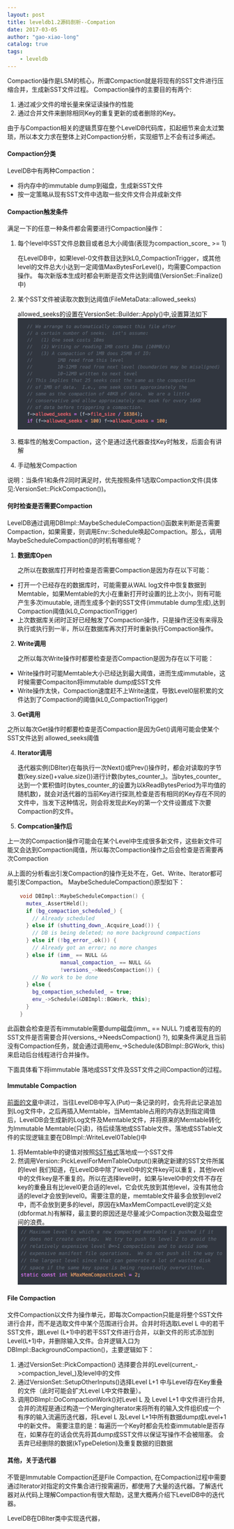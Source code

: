 ```yaml
---                                                                                                    
layout: post                                                                                           
title: leveldb1.2源码剖析--Compation                                                                   
date: 2017-03-05                                                                                       
author: "gao-xiao-long"                                                                                
catalog: true                                                                                          
tags:                                                                                                  
    - leveldb                                                                                          
---                                                                                                    
```


Compaction操作是LSM的核心，所谓Compaction就是将现有的SST文件进行压缩合并，生成新SST文件过程。 Compaction操作的主要目的有两个:
1. 通过减少文件的增长量来保证读操作的性能
2. 通过合并文件来删除相同Key的重复更新的或者删除的Key。

由于与Compaction相关的逻辑贯穿在整个LevelDB代码库，扣起细节来会太过繁琐，所以本文力求在整体上对Compaction分析，实现细节上不会有过多阐述。


#### Compaction分类

LevelDB中有两种Compaction：
- 将内存中的immutable dump到磁盘，生成新SST文件
- 按一定策略从现有SST文件中选取一些文件文件合并成新文件

#### Compaction触发条件

满足一下的任意一种条件都会需要进行Compaction操作：
1. 每个level中SST文件总数目或者总大小阈值(表现为compaction_score_ >= 1)

    在LevelDB中，如果level-0文件数目达到kL0_CompactionTrigger，或其他level的文件总大小达到一定阈值MaxBytesForLevel()，均需要Compaction操作。 每次新版本生成时都会判断是否文件达到阈值(VersionSet::Finalize()中)
2. 某个SST文件被读取次数到达阈值(FileMetaData::allowed_seeks)

    allowed_seeks的设置在VersionSet::Builder::Apply()中,设置算法如下
    ![allowed_seeks](/img/in-post/leveldb/allow_seeks.png)
3. 概率性的触发Compaction，这个是通过迭代器查找Key时触发，后面会有讲解
4. 手动触发Compaction

说明：当条件1和条件2同时满足时，优先按照条件1选取Compaction文件(具体见:VersionSet::PickCompaction())。

#### 何时检查是否需要Compaction

LevelDB通过调用DBImpl::MaybeScheduleCompaction()函数来判断是否需要Compaction，如果需要，则调用Env::Schedule唤起Compaction。那么，调用MaybeScheduleCompaction()的时机有哪些呢？

1. **数据库Open**

    之所以在数据库打开时检查是否需要Compaction是因为存在以下可能：
  - 打开一个已经存在的数据库时，可能需要从WAL log文件中恢复数据到Memtable，如果Memtable的大小在重新打开时设置的比上次小，则有可能产生多次imuutable, 进而生成多个新的SST文件(immutable dump生成),达到Compaction阈值(kL0_CompactionTrigger)
  - 上次数据库关闭时正好已经触发了Compaction操作，只是操作还没有来得及执行或执行到一半，所以在数据库再次打开时重新执行Compaction操作。

2. **Write调用**

    之所以每次Write操作时都要检查是否Compaction是因为存在以下可能：
  - Write操作时可能Memtable大小已经达到最大阈值，进而生成immutable，这时候需要Compaciton将immutable dump成SST文件
  - Write操作太快，Compaction速度赶不上Write速度，导致Level0层积累的文件达到了Compaction的阈值(kL0_CompactionTrigger)

3. **Get调用**

  之所以每次Get操作时都要检查是否Compaction是因为Get()调用可能会使某个SST文件达到
allowed_seeks阈值

4. **Iterator调用**

    迭代器实例(DBIter)在每执行一次Next()或Prev()操作时，都会对读取的字节数(key.size()+value.size())进行计数(bytes_counter_)。当bytes_counter_达到一个累积值时(bytes_counter_的设置为以kReadBytesPeriod为平均值的随机数)，就会对迭代器的当前Key进行探测,检查是否有相同的Key存在不同的文件中，当发下这种情况，则会将发现此Key的第一个文件设置成下次要Compaction的文件。

5. **Compcation操作后**

  上一次的Compaction操作可能会在某个Level中生成很多新文件，这些新文件可能又会达到Compaction阈值，所以每次Compaction操作之后会检查是否需要再次Compaction

从上面的分析看出引发Compaction的操作无处不在，Get、Write、Iterator都可能引发Compaction。
MaybeScheduleCompaction()原型如下：
```c++
    void DBImpl::MaybeScheduleCompaction() {
      mutex_.AssertHeld();
      if (bg_compaction_scheduled_) {
        // Already scheduled
      } else if (shutting_down_.Acquire_Load()) {
        // DB is being deleted; no more background compactions
      } else if (!bg_error_.ok()) {
        // Already got an error; no more changes
      } else if (imm_ == NULL &&
                 manual_compaction_ == NULL &&
                 !versions_->NeedsCompaction()) {
        // No work to be done
      } else {
        bg_compaction_scheduled_ = true;
        env_->Schedule(&DBImpl::BGWork, this);
      }
    }
```

此函数会检查是否有immutable需要dump磁盘(imm_ == NULL ?)或者现有的的SST文件是否需要合并(versions_->NeedsCompaction() ?), 如果条件满足且当前没有Compaction任务，就会通过调用env_->Schedule(&DBImpl::BGWork, this)来启动后台线程进行合并操作。

下面具体看下将immutable 落地成SST文件及SST文件之间Compaction的过程。

#### Immutable Compaction

[前面的文章](http://gao-xiao-long.github.io/2016/09/24/memtable/)中讲过，当往LevelDB中写入(Put)一条记录的时，会先将此记录追加到Log文件中，之后再插入Memtable，当Memtable占用的内存达到指定阈值后，LevelDB会生成新的Log文件及Memtable文件，并将原来的Memtable转化为Immutable Memtable(只读)，待后续落地成SSTable文件。落地成SSTable文件的实现逻辑主要在DBImpl::WriteLevel0Table()中
1. 将Memtable中的键值对按照[SST格式](http://gao-xiao-long.github.io/2016/08/07/table-format/)落地成一个SST文件
2. 然调用Version::PickLevelForMemTableOutput()来确定新建的SST文件所属的level
      我们知道，在LevelDB中除了level0中的文件key可以重复，其他level中的文件key是不重复的。所以在选择level时，如果与level0中的文件不存在key的重叠且有比level0更合适的level，它会优先放到其他level，没有其他合适的level才会放到level0。需要注意的是，memtable文件最多会放到level2中，而不会放到更多的level，原因在kMaxMemCompactLevel的定义处(dbformat.h)有解释，最主要的原因还是尽量减少Compaction次数及磁盘空间的浪费。
      ![tu](/img/in-post/leveldb/compact_level.png)


#### File Compaction
文件Compaction以文件为操作单元，即每次Compaction只能是将整个SST文件进行合并，而不是选取文件中某个范围进行合并。合并时将选取Level L 中的若干SST文件，跟Level (L+1)中的若干SST文件进行合并，以新文件的形式添加到Level(L+1)中，并删除输入文件。合并逻辑入口为DBImpl::BackgroundCompaction()，主要逻辑如下：
1. 通过VersionSet::PickCompaction() 选择要合并的Level(current_->compaction_level_)及level中的文件
2. 通过VersionSet::SetupOtherInputs()选择Level L+1 中与Level存在Key重叠的文件（此时可能会扩大Level L中文件数量）。    
3. 调用DBImpl::DoCompactionWork()对Level L 及 Level L+1 中文件进行合并,合并的流程是通过构造一个MergingIterator来将所有的输入文件组织成一个有序的输入流遍历迭代器，将Level L 及Level L+1中所有数据dump成Level+1中的新文件。
需要注意的是：每遍历一个Key时都会先检查immutable是否存在，如果存在的话会优先将其dump成SST文件以保证写操作不会被阻塞。 会丢弃已经删除的数据(kTypeDeletion)及重复数据的旧数据


#### 其他，关于迭代器
不管是Immutable Compaction还是File Compaction, 在Compaction过程中需要通过Iterator对指定的文件集合进行按需遍历，都使用了大量的迭代器。了解迭代器对从代码上理解Compaction有很大帮助，这里大概再介绍下LevelDB中的迭代器。

LevelDB在DBIter类中实现迭代器，
